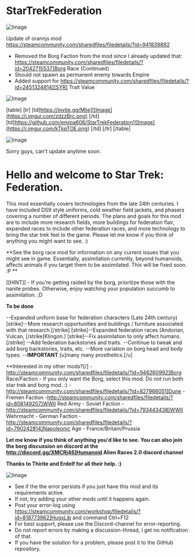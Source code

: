 # StarTrekFederation

![Image](https://i.imgur.com/WAEzk68.png)

Update of orannjs mod
https://steamcommunity.com/sharedfiles/filedetails/?id=941839892

- Removed the Borg Faction from the mod since I already updated that: https://steamcommunity.com/sharedfiles/filedetails/?id=2042715537]Borg Race (Continued)
- Should not spawn as permanent enemy towards Empire
- Added support for https://steamcommunity.com/sharedfiles/filedetails/?id=2451324814][SYR] Trait Value

![Image](https://i.imgur.com/7Gzt3Rg.png)


[table]
	[tr]
		[td]https://invite.gg/Mlie]![Image](https://i.imgur.com/zdzzBrc.png)
[/td]
		[td]https://github.com/emipa606/StarTrekFederation]![Image](https://i.imgur.com/kTkpTOE.png)
[/td]
	[/tr]
[/table]
	
![Image](https://i.imgur.com/NOW7jU1.png)


Sorry guys, can&apos;t update anytime soon.

# Hello and welcome to Star Trek: Federation.


This mod essentially covers technologies from the late 24th centuries. I have included DS9 style uniforms, cold weather field jackets, and phasers covering a number of different periods. The plans and goals for this mod are to include more research fields, more buildings for federation flair, expanded races to include other federation races, and more technology to bring the star trek feel to the game. Please let me know if you think of anything you might want to see. :)

**See the borg race mod for information on any current issues that you might see in game. Essentially, assimilation currently, beyond humanoids, affects animals if you target them to be assimilated. This will be fixed soon. :P **



[[HINT]] - If you&apos;re getting raided by the borg, prioritize those with the nanite probes. Otherwise, enjoy watching your population succumb to assimilation. ;D

**To be done**

--Expanded uniform base for federation characters (Late 24th century)
[strike]--More research opportunities and buildings / furniture associated with that research.[/strike]
[strike]--Expanded federation races (Andorian, Vulcan, [/strike]Klingon.)
[strike]--Fix assimilation to only affect humans.[/strike]
--Add federation backstories and traits.
--Continue to tweak and add borg backstories, traits, etc.
--More variation on borg head and body types.
--**IMPORTANT** [u]many many prosthetics.[/u]


**Interested in my other mods?[/]
-http://steamcommunity.com/sharedfiles/filedetails/?id=946260992]Borg Race/Faction - if you only want the Borg, select this mod. Do not run both star trek and borg mod. :)
-http://steamcommunity.com/sharedfiles/filedetails/?id=827966051]Dune - Fremen Faction
-http://steamcommunity.com/sharedfiles/filedetails/?id=808149207]WWII Red Army - Soviet Faction
-http://steamcommunity.com/sharedfiles/filedetails/?id=793443438]WWII Wehrmacht - German Faction
-http://steamcommunity.com/sharedfiles/filedetails/?id=790242814]Napoleonic Age - France/Britain/Prussia


**Let me know if you think of anything you&apos;d like to see. You can also join the borg discussion on discord at the  http://discord.gg/XMCRj46]Humanoid Alien Races 2.0 discord channel**

**Thanks to Thirite and Erdelf for all their help. :)**


![Image](https://i.imgur.com/Rs6T6cr.png)



-  See if the the error persists if you just have this mod and its requirements active.
-  If not, try adding your other mods until it happens again.
-  Post your error-log using https://steamcommunity.com/workshop/filedetails/?id=818773962]HugsLib and command Ctrl+F12
-  For best support, please use the Discord-channel for error-reporting.
-  Do not report errors by making a discussion-thread, I get no notification of that.
-  If you have the solution for a problem, please post it to the GitHub repository.



